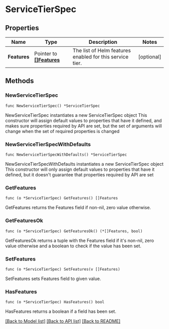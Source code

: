 # ServiceTierSpec

## Properties

Name | Type | Description | Notes
------------ | ------------- | ------------- | -------------
**Features** | Pointer to [**[]Features**](Features.md) | The list of Helm features enabled for this service tier. | [optional] 

## Methods

### NewServiceTierSpec

`func NewServiceTierSpec() *ServiceTierSpec`

NewServiceTierSpec instantiates a new ServiceTierSpec object
This constructor will assign default values to properties that have it defined,
and makes sure properties required by API are set, but the set of arguments
will change when the set of required properties is changed

### NewServiceTierSpecWithDefaults

`func NewServiceTierSpecWithDefaults() *ServiceTierSpec`

NewServiceTierSpecWithDefaults instantiates a new ServiceTierSpec object
This constructor will only assign default values to properties that have it defined,
but it doesn't guarantee that properties required by API are set

### GetFeatures

`func (o *ServiceTierSpec) GetFeatures() []Features`

GetFeatures returns the Features field if non-nil, zero value otherwise.

### GetFeaturesOk

`func (o *ServiceTierSpec) GetFeaturesOk() (*[]Features, bool)`

GetFeaturesOk returns a tuple with the Features field if it's non-nil, zero value otherwise
and a boolean to check if the value has been set.

### SetFeatures

`func (o *ServiceTierSpec) SetFeatures(v []Features)`

SetFeatures sets Features field to given value.

### HasFeatures

`func (o *ServiceTierSpec) HasFeatures() bool`

HasFeatures returns a boolean if a field has been set.


[[Back to Model list]](../README.md#documentation-for-models) [[Back to API list]](../README.md#documentation-for-api-endpoints) [[Back to README]](../README.md)


